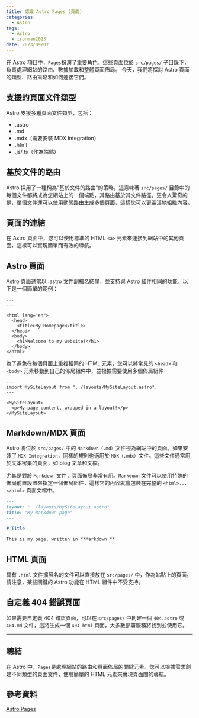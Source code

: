 ```yaml
---
title: 認識 Astro Pages (頁面)
categories:
  - Astro
tags:
  - Astro
  - ironman2023
date: 2023/09/07
---
```


在 Astro 項目中，`Pages`扮演了重要角色。這些頁面位於 `src/pages/` 子目錄下，負責處理網站的路由、數據加載和整體頁面佈局。
今天，我們將探討 Astro 頁面的類型、路由策略和如何連接它們。

## 支援的頁面文件類型

Astro 支援多種頁面文件類型，包括：

- .astro
- .md
- .mdx（需要安裝 MDX Integration）
- .html
- .js/.ts（作為端點）

## 基於文件的路由

Astro 採用了一種稱為"基於文件的路由"的策略，這意味著 `src/pages/` 目錄中的每個文件都將成為您網站上的一個端點，其路由基於其文件路徑。更令人驚奇的是，單個文件還可以使用動態路由生成多個頁面，這樣您可以更靈活地組織內容。

## 頁面的連結

在 Astro 頁面中，您可以使用標準的 HTML `<a>` 元素來連接到網站中的其他頁面，這樣可以實現簡單而有效的導航。

## Astro 頁面

Astro 頁面通常以 .astro 文件副檔名結尾，並支持與 Astro 組件相同的功能。以下是一個簡單的範例：

```astro
---
---

<html lang="en">
  <head>
    <title>My Homepage</title>
  </head>
  <body>
    <h1>Welcome to my website!</h1>
  </body>
</html>
```

為了避免在每個頁面上重複相同的 HTML 元素，您可以將常見的 `<head>` 和 `<body>` 元素移動到自己的佈局組件中，並根據需要使用多個佈局組件

```astro
---
import MySiteLayout from "../layouts/MySiteLayout.astro";
---

<MySiteLayout>
  <p>My page content, wrapped in a layout!</p>
</MySiteLayout>
```

## Markdown/MDX 頁面

Astro 將位於 `src/pages/` 中的 `Markdown（.md）`文件視為網站中的頁面。如果安裝了 `MDX Integration`，同樣的規則也適用於 `MDX（.mdx）`文件。這些文件通常用於文本密集的頁面，如 blog 文章和文檔。

尤其是對於 `Markdown` 文件，頁面佈局非常有用。`Markdown` 文件可以使用特殊的佈局前置設置來指定一個佈局組件，這樣它的內容就會包裝在完整的 `<html>...</html>` 頁面文檔中。

```markdown
---
layout: "../layouts/MySiteLayout.astro"
title: "My Markdown page"
---

# Title

This is my page, written in **Markdown.**
```

## HTML 頁面

具有 `.html` 文件擴展名的文件可以直接放在 `src/pages/` 中，作為站點上的頁面。請注意，某些關鍵的 Astro 功能在 HTML 組件中不受支持。

## 自定義 404 錯誤頁面

如果需要自定義 404 錯誤頁面，可以在 `src/pages/` 中創建一個 `404.astro` 或 `404.md` 文件，這將生成一個 `404.html` 頁面，大多數部署服務將找到並使用它。

---

## 總結

在 Astro 中，`Pages`是處理網站的路由和頁面佈局的關鍵元素。您可以根據需求創建不同類型的頁面文件，使用簡單的 HTML 元素來實現頁面間的導航。

## 參考資料

[Astro Pages](https://docs.astro.build/en/core-concepts/astro-pages/)
